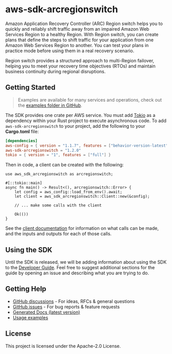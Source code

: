 # aws-sdk-arcregionswitch

Amazon Application Recovery Controller (ARC) Region switch helps you to quickly and reliably shift traffic away from an impaired Amazon Web Services Region to a healthy Region. With Region switch, you can create plans that define the steps to shift traffic for your application from one Amazon Web Services Region to another. You can test your plans in practice mode before using them in a real recovery scenario.

Region switch provides a structured approach to multi-Region failover, helping you to meet your recovery time objectives (RTOs) and maintain business continuity during regional disruptions.

## Getting Started

> Examples are available for many services and operations, check out the
> [examples folder in GitHub](https://github.com/awslabs/aws-sdk-rust/tree/main/examples).

The SDK provides one crate per AWS service. You must add [Tokio](https://crates.io/crates/tokio)
as a dependency within your Rust project to execute asynchronous code. To add `aws-sdk-arcregionswitch` to
your project, add the following to your **Cargo.toml** file:

```toml
[dependencies]
aws-config = { version = "1.1.7", features = ["behavior-version-latest"] }
aws-sdk-arcregionswitch = "1.2.0"
tokio = { version = "1", features = ["full"] }
```

Then in code, a client can be created with the following:

```rust,no_run
use aws_sdk_arcregionswitch as arcregionswitch;

#[::tokio::main]
async fn main() -> Result<(), arcregionswitch::Error> {
    let config = aws_config::load_from_env().await;
    let client = aws_sdk_arcregionswitch::Client::new(&config);

    // ... make some calls with the client

    Ok(())
}
```

See the [client documentation](https://docs.rs/aws-sdk-arcregionswitch/latest/aws_sdk_arcregionswitch/client/struct.Client.html)
for information on what calls can be made, and the inputs and outputs for each of those calls.

## Using the SDK

Until the SDK is released, we will be adding information about using the SDK to the
[Developer Guide](https://docs.aws.amazon.com/sdk-for-rust/latest/dg/welcome.html). Feel free to suggest
additional sections for the guide by opening an issue and describing what you are trying to do.

## Getting Help

* [GitHub discussions](https://github.com/awslabs/aws-sdk-rust/discussions) - For ideas, RFCs & general questions
* [GitHub issues](https://github.com/awslabs/aws-sdk-rust/issues/new/choose) - For bug reports & feature requests
* [Generated Docs (latest version)](https://awslabs.github.io/aws-sdk-rust/)
* [Usage examples](https://github.com/awslabs/aws-sdk-rust/tree/main/examples)

## License

This project is licensed under the Apache-2.0 License.

